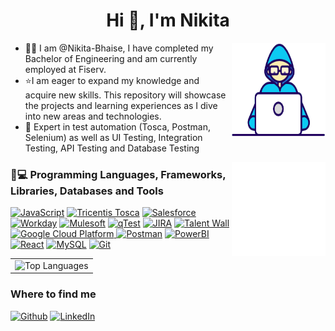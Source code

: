 <h1 align="center">Hi 👋, I'm Nikita</h1>

<img align="right" width=150px height=150px alt="side_sticker" src="https://github.com/IMvision12/IMvision12/blob/main/Developer.gif" />

- 👨‍🎓 I am @Nikita-Bhaise, I have completed my Bachelor of Engineering and am currently employed at Fiserv.
- ⭐️I am eager to expand my knowledge and acquire new skills. This repository will showcase the projects and learning experiences as I dive into new areas and technologies.
- 🧪 Expert in test automation (Tosca, Postman, Selenium) as well as UI Testing, Integration Testing, API Testing and Database Testing

<img align="right" width=150px height=150px alt="side_sticker" src="https://github.com/IMvision12/IMvision12/blob/main/giphy.gif" />

<h3>🔨💻 Programming Languages, Frameworks, Libraries, Databases and Tools</h3>

  <p>
      <a href="#"><img alt="JavaScript" src="https://custom-icon-badges.demolab.com/badge/JavaScript-323330?logo=cpp2&logoColor=white"></a>
    <a href="#"><img alt="Tricentis Tosca" src="https://custom-icon-badges.demolab.com/badge/TricentisTosca-005EB8?logo=tricentis&logoColor=white"></a>
    <a href="#"><img alt="Salesforce" src="https://custom-icon-badges.demolab.com/badge/Salesforce-00A1E0?logo=salesforce&logoColor=white"></a>
    <a href="#"><img alt="Workday" src="https://custom-icon-badges.demolab.com/badge/Workday-F38F1F?logo=workday&logoColor=white"></a>
    <a href="#"><img alt="Mulesoft" src="https://custom-icon-badges.demolab.com/badge/MuleSoft-00A1DF?logo=mulesoft&logoColor=white"></a>
    <a href="#"><img alt="qTest" src="https://custom-icon-badges.demolab.com/badge/qTest-172B4D?logo=qtest&logoColor=white"></a>
    <a href="#"><img alt="JIRA" src="https://custom-icon-badges.demolab.com/badge/Jira-0052CC?logo=jira&logoColor=white"></a>
    <a href="#"><img alt="Talent Wall" src="https://custom-icon-badges.demolab.com/badge/TalentWall-888888?logo=talentwall&logoColor=white"></a>
      <a href="#"><img alt="Google Cloud Platform" src="https://img.shields.io/badge/-Google_Cloud_Platform-1a73e8?style=flat-square&logo=google-cloud&logoColor=white" />
      <a href="#"><img alt="Postman" src="https://custom-icon-badges.demolab.com/badge/Postman-FF6C37?logo=cpp2&logoColor=white"></a>
      <a href="#"><img alt="PowerBI" src="https://custom-icon-badges.demolab.com/badge/PowerBI-F2C811?logo=cpp2&logoColor=white"></a>
      <a href="#"><img alt="React" src="https://custom-icon-badges.demolab.com/badge/React-20232A?logo=cpp2&logoColor=white"></a>
      <a href="#"><img alt="MySQL" src="https://custom-icon-badges.demolab.com/badge/MySQL-005C84?logo=cpp2&logoColor=white"></a>
      <a href="#"><img alt="Git" src="https://img.shields.io/badge/Git-F05033.svg?logo=git&logoColor=white"></a>   
  </p>
</details>


<div style="text-align: center;">
  <table style="margin: auto;">
    <tr>
      <td style="text-align: center;">
          <img src="https://github-readme-stats.vercel.app/api/top-langs/?username=Nikita-Bhaise&theme=blueberry&hide_border=false&include_all_commits=false&count_private=false&layout=compact" alt="Top Languages"/>
      </td>
    </tr>
  </table>
</div>

<h3>Where to find me</h3>
<p><a href="https://github.com/nikita-bhaise" target="_blank"><img alt="Github" src="https://img.shields.io/badge/GitHub-%2312100E.svg?&style=for-the-badge&logo=Github&logoColor=white" /></a> <a href="www.linkedin.com/in/nikita-bhaise" target="_blank"><img alt="LinkedIn" src="https://img.shields.io/badge/linkedin-%230077B5.svg?&style=for-the-badge&logo=linkedin&logoColor=white" /></a>
</p>
